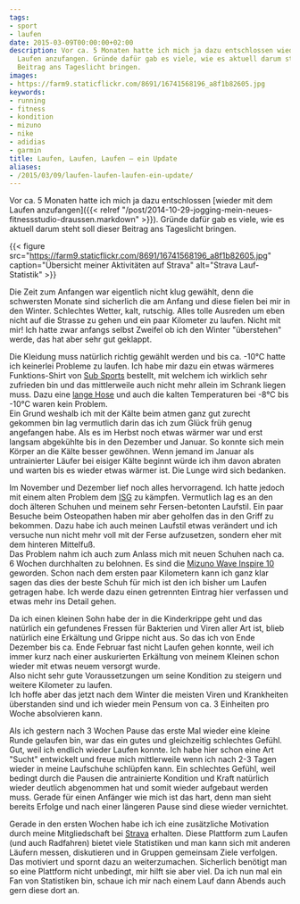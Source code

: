 ```yaml
---
tags:
- sport
- laufen
date: 2015-03-09T00:00:00+02:00
description: Vor ca. 5 Monaten hatte ich mich ja dazu entschlossen wieder mit dem
  Laufen anzufangen. Gründe dafür gab es viele, wie es aktuell darum steht soll dieser
  Beitrag ans Tageslicht bringen.
images:
- https://farm9.staticflickr.com/8691/16741568196_a8f1b82605.jpg
keywords: 
- running
- fitness
- kondition
- mizuno
- nike
- adidias
- garmin
title: Laufen, Laufen, Laufen – ein Update
aliases:
- /2015/03/09/laufen-laufen-laufen-ein-update/
---
```


Vor ca. 5 Monaten hatte ich mich ja dazu entschlossen [wieder mit dem Laufen anzufangen]({{< relref "/post/2014-10-29-jogging-mein-neues-fitnessstudio-draussen.markdown" >}}). Gründe dafür gab es viele, wie es aktuell darum steht soll dieser Beitrag ans Tageslicht bringen.

{{< figure src="https://farm9.staticflickr.com/8691/16741568196_a8f1b82605.jpg" caption="Übersicht meiner Aktivitäten auf Strava" alt="Strava Lauf-Statistik" >}}

Die Zeit zum Anfangen war eigentlich nicht klug gewählt, denn die schwersten Monate sind sicherlich die am Anfang und diese fielen bei mir in den Winter. Schlechtes Wetter, kalt, rutschig. Alles tolle Ausreden um eben nicht auf die Strasse zu gehen und ein paar Kilometer zu laufen. Nicht mit mir! Ich hatte zwar anfangs selbst Zweifel ob ich den Winter "überstehen" werde, das hat aber sehr gut geklappt.

Die Kleidung muss natürlich richtig gewählt werden und bis ca. -10°C hatte ich keinerlei Probleme zu laufen. Ich habe mir dazu ein etwas wärmeres Funktions-Shirt von [Sub Sports](http://www.amazon.de/gp/product/B00AO6GSAQ/ref=as_li_tl?ie=UTF8&camp=1638&creative=19454&creativeASIN=B00AO6GSAQ&linkCode=as2&tag=renblo07-21&linkId=7AJQM4QNJOZU3XAU) bestellt, mit welchem ich wirklich sehr zufrieden bin und das mittlerweile auch nicht mehr allein im Schrank liegen muss. Dazu eine [lange Hose](http://www.amazon.de/gp/product/B007CYAAXE/ref=as_li_tl?ie=UTF8&camp=1638&creative=19454&creativeASIN=B007CYAAXE&linkCode=as2&tag=renblo07-21&linkId=BSVI64BF3QEMI2VZ) und auch die kalten Temperaturen bei -8°C bis -10°C waren kein Problem.  
Ein Grund weshalb ich mit der Kälte beim atmen ganz gut zurecht gekommen bin lag vermutlich darin das ich zum Glück früh genug angefangen habe. Als es im Herbst noch etwas wärmer war und erst langsam abgekühlte bis in den Dezember und Januar. So konnte sich mein Körper an die Kälte besser gewöhnen. Wenn jemand im Januar als untrainierter Läufer bei eisiger Kälte beginnt würde ich ihm davon abraten und warten bis es wieder etwas wärmer ist. Die Lunge wird sich bedanken.  

Im November und Dezember lief noch alles hervorragend. Ich hatte jedoch mit einem alten Problem dem [ISG](https://de.wikipedia.org/wiki/Iliosakralgelenk) zu kämpfen. Vermutlich lag es an den doch älteren Schuhen und meinem sehr Fersen-betonten Laufstil. Ein paar Besuche beim Osteopathen haben mir aber geholfen das in den Griff zu bekommen. Dazu habe ich auch meinen Laufstil etwas verändert und ich versuche nun nicht mehr voll mit der Ferse aufzusetzen, sondern eher mit dem hinteren Mittelfuß.  
Das Problem nahm ich auch zum Anlass mich mit neuen Schuhen nach ca. 6 Wochen durchhalten zu belohnen. Es sind die [Mizuno Wave Inspire 10](http://www.amazon.de/s/?_encoding=UTF8&camp=1638&creative=19454&field-keywords=mizuno%20wave%20inspire%2010%20Herren&linkCode=ur2&rh=n%3A16435051%2Ck%3Amizuno%20wave%20inspire%2010%20Herren&site-redirect=de&tag=renblo07-21&url=search-alias%3Dsports&linkId=FA4R7EZ2M7J4MQHY) geworden. Schon nach dem ersten paar Kilometern kann ich ganz klar sagen das dies der beste Schuh für mich ist den ich bisher um Laufen getragen habe. Ich werde dazu einen getrennten Eintrag hier verfassen und etwas mehr ins Detail gehen.

Da ich einen kleinen Sohn habe der in die Kinderkrippe geht und das natürlich ein gefundenes Fressen für Bakterien und Viren aller Art ist, blieb natürlich eine Erkältung und Grippe nicht aus. So das ich von Ende Dezember bis ca. Ende Februar fast nicht Laufen gehen konnte, weil ich immer kurz nach einer auskurierten Erkältung von meinem Kleinen schon wieder mit etwas neuem versorgt wurde.  
Also nicht sehr gute Voraussetzungen um seine Kondition zu steigern und weitere Kilometer zu laufen.  
Ich hoffe aber das jetzt nach dem Winter die meisten Viren und Krankheiten überstanden sind und ich wieder mein Pensum von ca. 3 Einheiten pro Woche absolvieren kann.

Als ich gestern nach 3 Wochen Pause das erste Mal wieder eine kleine Runde gelaufen bin, war das ein gutes und gleichzeitig schlechtes Gefühl. Gut, weil ich endlich wieder Laufen konnte. Ich habe hier schon eine Art "Sucht" entwickelt und freue mich mittlerweile wenn ich nach 2-3 Tagen wieder in meine Laufschuhe schlüpfen kann. Ein schlechtes Gefühl, weil bedingt durch die Pausen die antrainierte Kondition und Kraft natürlich wieder deutlich abgenommen hat und somit wieder aufgebaut werden muss. Gerade für einen Anfänger wie mich ist das hart, denn man sieht bereits Erfolge und nach einer längeren Pause sind diese wieder vernichtet.

Gerade in den ersten Wochen habe ich ich eine zusätzliche Motivation durch meine Mitgliedschaft bei [Strava](http://strava.com) erhalten. Diese Plattform zum Laufen (und auch Radfahren) bietet viele Statistiken und man kann sich mit anderen Läufern messen, diskutieren und in Gruppen gemeinsam Ziele verfolgen. Das motiviert und spornt dazu an weiterzumachen. Sicherlich benötigt man so eine Plattform nicht unbedingt, mir hilft sie aber viel. Da ich nun mal ein Fan von Statistiken bin, schaue ich mir nach einem Lauf dann Abends auch gern diese dort an.
